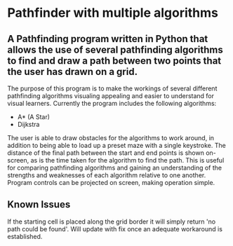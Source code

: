# Pathfinder with multiple algorithms

## A Pathfinding program written in Python that allows the use of several pathfinding algorithms to find and draw a path between two points that the user has drawn on a grid.

The purpose of this program is to make the workings of several different pathfinding algorithms visualing appealing and easier to understand for visual learners. Currently the program includes the following algorithms:

- A* (A Star)
- Dijkstra

The user is able to draw obstacles for the algorithms to work around, in addition to being able to load up a preset maze with a single keystroke.
The distance of the final path between the start and end points is shown on-screen, as is the time taken for the algorithm to find the path. This is useful for comparing pathfinding algorithms and gaining an understanding of the strengths and weaknesses of each algorithm relative to one another.
Program controls can be projected on screen, making operation simple.


## Known Issues

If the starting cell is placed along the grid border it will simply return 'no path could be found'. Will update with fix once an adequate workaround is established.
